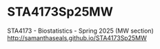 # STA4173Sp25MW
STA4173 - Biostatistics - Spring 2025 (MW section)<br>
http://samanthaseals.github.io/STA4173Sp25MW
